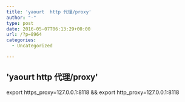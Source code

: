 ```yaml
---
title: 'yaourt  http 代理/proxy'
author: "-"
type: post
date: 2016-05-07T06:13:29+00:00
url: /?p=8964
categories:
  - Uncategorized

---
```

## 'yaourt  http 代理/proxy'
export https_proxy=127.0.0.1:8118 && export http_proxy=127.0.0.1:8118